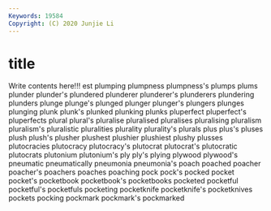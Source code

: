 ```yaml
---
Keywords: 19584
Copyright: (C) 2020 Junjie Li
---
```


# title

Write contents here!!!
est 
plumping 
plumpness 
plumpness's 
plumps 
plums 
plunder
plunder's 
plundered 
plunderer 
plunderer's 
plunderers 
plundering 
plunders 
plunge 
plunge's 
plunged
plunger 
plunger's 
plungers 
plunges 
plunging 
plunk 
plunk's 
plunked 
plunking 
plunks
pluperfect 
pluperfect's 
pluperfects 
plural 
plural's 
pluralise 
pluralised 
pluralises 
pluralising 
pluralism
pluralism's 
pluralistic 
pluralities 
plurality 
plurality's 
plurals 
plus 
plus's 
pluses 
plush
plush's 
plusher 
plushest 
plushier 
plushiest 
plushy 
plusses 
plutocracies 
plutocracy 
plutocracy's
plutocrat 
plutocrat's 
plutocratic 
plutocrats 
plutonium 
plutonium's 
ply 
ply's 
plying 
plywood
plywood's 
pneumatic 
pneumatically 
pneumonia 
pneumonia's 
poach 
poached 
poacher 
poacher's 
poachers
poaches 
poaching 
pock 
pock's 
pocked 
pocket 
pocket's 
pocketbook 
pocketbook's 
pocketbooks
pocketed 
pocketful 
pocketful's 
pocketfuls 
pocketing 
pocketknife 
pocketknife's 
pocketknives 
pockets 
pocking
pockmark 
pockmark's 
pockmarked 
